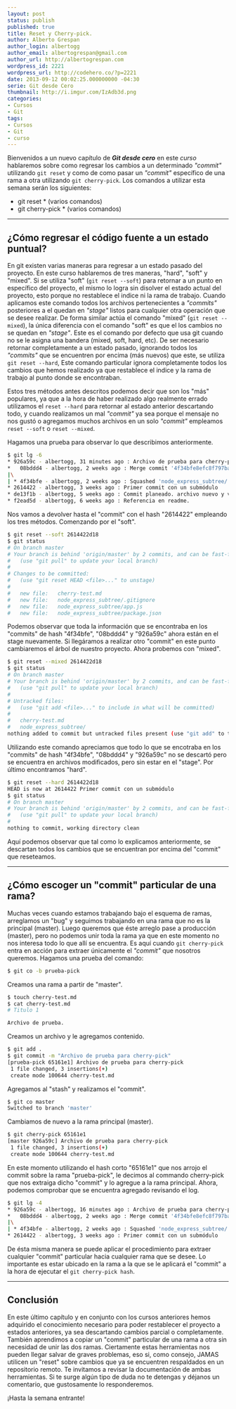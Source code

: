 ```yaml
---
layout: post
status: publish
published: true
title: Reset y Cherry-pick.
author: Alberto Grespan
author_login: albertogg
author_email: albertogrespan@gmail.com
author_url: http://albertogrespan.com
wordpress_id: 2221
wordpress_url: http://codehero.co/?p=2221
date: 2013-09-12 00:02:25.000000000 -04:30
serie: Git desde Cero
thumbnail: http://i.imgur.com/IzAdb3d.png
categories:
- Cursos
- Git
tags:
- Cursos
- Git
- curso
---
```

<p>Bienvenidos a un nuevo capítulo de <strong><em>Git desde cero</em></strong> en este <em>curso</em> hablaremos sobre como regresar los cambios a un determinado <em>"commit"</em> utilizando <code>git reset</code> y como de como pasar un <em>"commit"</em> específico de una rama a otra utilizando <code>git cherry-pick</code>. Los comandos a utilizar esta semana serán los siguientes:</p>

<ul>
<li>git reset * (varios comandos)</li>
<li>git cherry-pick * (varios comandos)</li>
</ul>

<hr />

<h2>¿Cómo regresar el código fuente a un estado puntual?</h2>

<p>En git existen varias maneras para regresar a un estado pasado del proyecto. En este curso hablaremos de tres maneras, "hard", "soft" y "mixed". Si se utiliza "soft" (<code>git reset --soft</code>) para retornar a un punto en específico del proyecto, el mismo lo logra sin disolver el estado actual del proyecto, esto porque no restablece el indice ni la rama de trabajo. Cuando aplicamos este comando todos los archivos pertenecientes a <em>"commits"</em> posteriores a el quedan en <em>"stage"</em> listos para cualquier otra operación que se desee realizar. De forma similar actúa el comando "mixed" (<code>git reset --mixed</code>), la única diferencia con el comando "soft" es que el los cambios no se quedan en <em>"stage"</em>. Este es el comando por defecto que usa git cuando no se le asigna una bandera (mixed, soft, hard, etc). De ser necesario retornar completamente a un estado pasado, ignorando todos los <em>"commits"</em> que se encuentren por encima (más nuevos) que este, se utiliza <code>git reset --hard</code>, Este comando particular ignora completamente todos los cambios que hemos realizado ya que restablece el indice y la rama de trabajo al punto donde se encontraban.</p>

<p>Estos tres métodos antes descritos podemos decir que son los "más" populares, ya que a la hora de haber realizado algo realmente errado utilizamos el <code>reset --hard</code> para retornar al estado anterior descartando todo, y cuando realizamos un mal <em>"commit"</em> ya sea porque el mensaje no nos gustó o agregamos muchos archivos en un solo <em>"commit"</em> empleamos <code>reset --soft</code> o <code>reset --mixed</code>.</p>

<p>Hagamos una prueba para observar lo que describimos anteriormente.</p>

```sh
$ git lg -6
* 926a59c - albertogg, 31 minutes ago : Archivo de prueba para cherry-pick
*   08bddd4 - albertogg, 2 weeks ago : Merge commit '4f34bfe8efc8f797bac71dfcd736cb7fa14efc42' as 'node_express_subtree'
|\
| * 4f34bfe - albertogg, 2 weeks ago : Squashed 'node_express_subtree/' content from commit 0f81501
* 2614422 - albertogg, 3 weeks ago : Primer commit con un submódulo
* de13f1b - albertogg, 5 weeks ago : Commit planeado. archivo nuevo y viejo
* f2ead5d - albertogg, 6 weeks ago : Referencia en readme.
```

<p>Nos vamos a devolver hasta el "commit" con el hash "2614422" empleando los tres métodos. Comenzando por el "soft".</p>

```sh
$ git reset --soft 2614422d18
$ git status
# On branch master
# Your branch is behind 'origin/master' by 2 commits, and can be fast-forwarded.
#   (use "git pull" to update your local branch)
#
# Changes to be committed:
#   (use "git reset HEAD <file>..." to unstage)
#
#   new file:   cherry-test.md
#   new file:   node_express_subtree/.gitignore
#   new file:   node_express_subtree/app.js
#   new file:   node_express_subtree/package.json
```

<p>Podemos observar que toda la información que se encontraba en los "commits" de hash "4f34bfe", "08bddd4" y "926a59c" ahora están en el stage nuevamente. Si llegáramos a realizar otro "commit" en este punto cambiaremos el árbol de nuestro proyecto. Ahora probemos con "mixed".</p>

```sh
$ git reset --mixed 2614422d18
$ git status
# On branch master
# Your branch is behind 'origin/master' by 2 commits, and can be fast-forwarded.
#   (use "git pull" to update your local branch)
#
# Untracked files:
#   (use "git add <file>..." to include in what will be committed)
#
#   cherry-test.md
#   node_express_subtree/
nothing added to commit but untracked files present (use "git add" to track)
```

<p>Utilizando este comando apreciamos que todo lo que se encotraba en los "commits" de hash "4f34bfe", "08bddd4" y "926a59c" no se descartó pero se encuentra en archivos modificados, pero sin estar en el "stage". Por último encontramos "hard".</p>

```sh
$ git reset --hard 2614422d18
HEAD is now at 2614422 Primer commit con un submódulo
$ git status
# On branch master
# Your branch is behind 'origin/master' by 2 commits, and can be fast-forwarded.
#   (use "git pull" to update your local branch)
#
nothing to commit, working directory clean
```

<p>Aquí podemos observar que tal como lo explicamos anteriormente, se descartan todos los cambios que se encuentran por encima del "commit" que reseteamos.</p>

<hr />

<h2>¿Cómo escoger un "commit" particular de una rama?</h2>

<p>Muchas veces cuando estamos trabajando bajo el esquema de ramas, arreglamos un "bug" y seguimos trabajando en una rama que no es la principal (master). Luego queremos que éste arreglo pase a producción (master), pero no podemos unir toda la rama ya que en este momento no nos interesa todo lo que allí se encuentra. Es aquí cuando <code>git cherry-pick</code> entra en acción para extraer únicamente el <em>"commit"</em> que nosotros queremos. Hagamos una prueba del comando:</p>

```sh
$ git co -b prueba-pick
```

<p>Creamos una rama a partir de "master".</p>

```sh
$ touch cherry-test.md
$ cat cherry-test.md
# Titulo 1

Archivo de prueba.
```

<p>Creamos un archivo y le agregamos contenido.</p>

```sh
$ git add .
$ git commit -m "Archivo de prueba para cherry-pick"
[prueba-pick 65161e1] Archivo de prueba para cherry-pick
 1 file changed, 3 insertions(+)
 create mode 100644 cherry-test.md
```

<p>Agregamos al "stash" y realizamos el "commit".</p>

```sh
$ git co master
Switched to branch 'master'
```

<p>Cambiamos de nuevo a la rama principal (master).</p>

```sh
$ git cherry-pick 65161e1
[master 926a59c] Archivo de prueba para cherry-pick
 1 file changed, 3 insertions(+)
 create mode 100644 cherry-test.md
```

<p>En este momento utilizando el hash corto "65161e1" que nos arrojo el commit sobre la rama "prueba-pick", le decimos al commando cherry-pick que nos extraiga dicho "commit" y lo agregue a la rama principal. Ahora, podemos comprobar que se encuentra agregado revisando el log.</p>

```sh
$ git lg -4
* 926a59c - albertogg, 16 minutes ago : Archivo de prueba para cherry-pick
*   08bddd4 - albertogg, 2 weeks ago : Merge commit '4f34bfe8efc8f797bac71dfcd736cb7fa14efc42' as 'node_express_subtree'
|\
| * 4f34bfe - albertogg, 2 weeks ago : Squashed 'node_express_subtree/' content from commit 0f81501
* 2614422 - albertogg, 3 weeks ago : Primer commit con un submódulo
```

<p>De ésta misma manera se puede aplicar el procedimiento para extraer cualquier "commit" particular hacia cualquier rama que se desee. Lo importante es estar ubicado en la rama a la que se le aplicará el "commit" a la hora de ejecutar el <code>git cherry-pick hash</code>.</p>

<hr />

<h2>Conclusión</h2>

<p>En este último capítulo y en conjunto con los cursos anteriores hemos adquirido el conocimiento necesario para poder restablecer el proyecto a estados anteriores, ya sea descartando cambios parcial o completamente. También aprendimos a copiar un "commit" particular de una rama a otra sin necesidad de unir las dos ramas. Ciertamente estas herramientas nos pueden llegar salvar de graves problemas, eso si, como consejo, JAMAS utilicen un "reset" sobre cambios que ya se encuentren respaldados en un repositorio remoto. Te invitamos a revisar la documentación de ambas herramientas. Si te surge algún tipo de duda no te detengas y déjanos un comentario, que gustosamente lo responderemos.</p>

<p>¡Hasta la semana entrante!</p>
